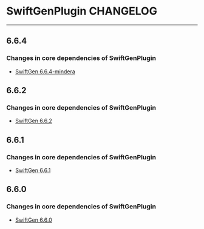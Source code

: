 # SwiftGenPlugin CHANGELOG

---

## 6.6.4

### Changes in core dependencies of SwiftGenPlugin

* [SwiftGen 6.6.4-mindera](https://github.com/Mindera/SwiftGen/blob/6.6.4-mindera/CHANGELOG.md)

## 6.6.2

### Changes in core dependencies of SwiftGenPlugin

* [SwiftGen 6.6.2](https://github.com/SwiftGen/SwiftGen/blob/6.6.2/CHANGELOG.md)

## 6.6.1

### Changes in core dependencies of SwiftGenPlugin

* [SwiftGen 6.6.1](https://github.com/SwiftGen/SwiftGen/blob/6.6.1/CHANGELOG.md)

## 6.6.0

### Changes in core dependencies of SwiftGenPlugin

* [SwiftGen 6.6.0](https://github.com/SwiftGen/SwiftGen/blob/6.6.0/CHANGELOG.md)
